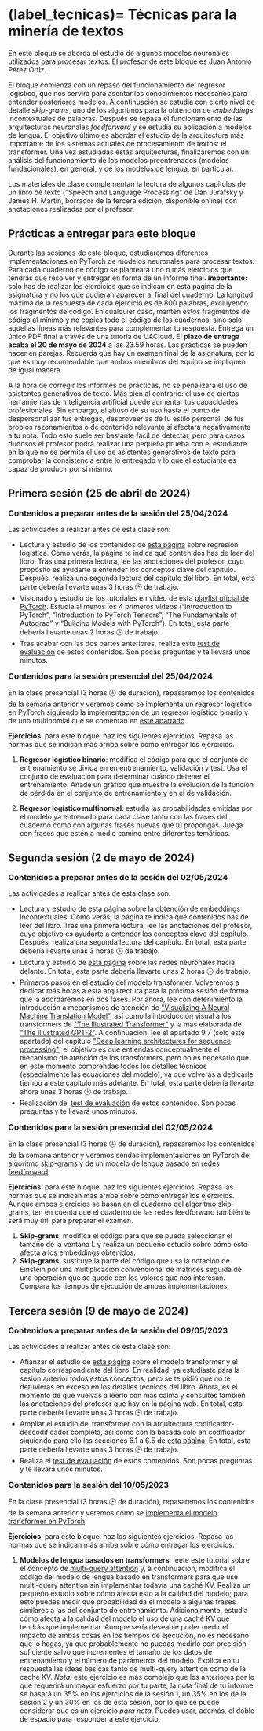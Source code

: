 
(label_tecnicas)=
Técnicas para la minería de textos
==================================

En este bloque se aborda el estudio de algunos modelos neuronales utilizados para procesar textos. El profesor de este bloque es Juan Antonio Pérez Ortiz. 

El bloque comienza con un repaso del funcionamiento del regresor logístico, que nos servirá para asentar los conocimientos necesarios para entender posteriores modelos. A continuación se estudia con cierto nivel de detalle *skip-grams*, uno de los algoritmos para la obtención de *embeddings* incontextuales de palabras. Después se repasa el funcionamiento de las arquitecturas neuronales *feedforward* y se estudia su aplicación a modelos de lengua. El objetivo último es abordar el estudio de la arquitectura más importante de los sistemas actuales de procesamiento de textos: el transformer. Una vez estudiadas estas arquitecturas, finalizaremos con un análisis del funcionamiento de los modelos preentrenados (modelos fundacionales), en general, y de los modelos de lengua, en particular.

Los materiales de clase complementan la lectura de algunos capítulos de un libro de texto ("Speech and Language Processing" de Dan Jurafsky y James H. Martin, borrador de la tercera edición, disponible online) con anotaciones realizadas por el profesor.

## Prácticas a entregar para este bloque

Durante las sesiones de este bloque, estudiaremos diferentes implementaciones en PyTorch de modelos neuronales para procesar textos. Para cada cuaderno de código se planteará uno o más ejercicios que tendrás que resolver y entregar en forma de un informe final. **Importante:** solo has de realizar los ejercicios que se indican en esta página de la asignatura y no los que pudieran aparecer al final del cuaderno. La longitud máxima de la respuesta de cada ejercicio es de 800 palabras, excluyendo los fragmentos de código. En cualquier caso, mantén estos fragmentos de código al mínimo y no copies todo el código de los cuadernos, sino solo aquellas líneas más relevantes para complementar tu respuesta. Entrega un único PDF final a través de una tutoría de UACloud. El **plazo de entrega acaba el 20 de mayo de 2024** a las 23.59 horas. Las prácticas se pueden hacer en parejas. Recuerda que hay un examen final de la asignatura, por lo que es muy recomendable que ambos miembros del equipo se impliquen de igual manera.

A la hora de corregir los informes de prácticas, no se penalizará el uso de asistentes generativos de texto. Más bien al contrario: el uso de ciertas herramientas de inteligencia artificial puede aumentar tus capacidades profesionales. Sin embargo, el abuso de su uso hasta el punto de despersonalizar tus entregas, desproveerlas de tu estilo personal, de tus propios razonamientos o de contenido relevante sí afectará negativamente a tu nota. Todo esto suele ser bastante fácil de detectar, pero para casos dudosos el profesor podrá realizar una pequeña prueba con el estudiante en la que no se permita el uso de asistentes generativos de texto para comprobar la consistencia entre lo entregado y lo que el estudiante es capaz de producir por sí mismo.

## Primera sesión (25 de abril de 2024)

**<span style="font-size: 1.15em">Contenidos a preparar antes de la sesión del 25/04/2024</span>**

Las actividades a realizar antes de esta clase son:

- Lectura y estudio de los contenidos de [esta página](https://www.dlsi.ua.es/~japerez/materials/transformers/regresor) sobre regresión logística. Como verás, la página te indica qué contenidos has de leer del libro. Tras una primera lectura, lee las anotaciones del profesor, cuyo propósito es ayudarte a entender los conceptos clave del capítulo. Después, realiza una segunda lectura del capítulo del libro. En total, esta parte debería llevarte unas 3 horas 🕒️ de trabajo.
- Visionado y estudio de los tutoriales en vídeo de esta [playlist oficial de PyTorch](https://www.youtube.com/playlist?list=PL_lsbAsL_o2CTlGHgMxNrKhzP97BaG9ZN).  Estudia al menos los 4 primeros vídeos (“Introduction to PyTorch”, “Introduction to PyTorch Tensors”, “The Fundamentals of Autograd” y “Building Models with PyTorch”). En total, esta parte debería llevarte unas 2 horas 🕒️ de trabajo.
- Tras acabar con las dos partes anteriores, realiza este [test de evaluación](https://forms.gle/E1xzZHw6hzMWJaNr7) de estos contenidos. Son pocas preguntas y te llevará unos minutos.

**<span style="font-size: 1.15em">Contenidos para la sesión presencial del 25/04/2024</span>**

En la clase presencial (3 horas 🕒️ de duración), repasaremos los contenidos de la semana anterior y veremos cómo se implementa un regresor logístico en PyTorch siguiendo la implementación de un regresor logístico binario y de uno multinomial que se comentan en [este apartado](https://www.dlsi.ua.es/~japerez/materials/transformers/implementacion/#codigo-para-un-regresor-logistico-y-uno-multinomial).

**Ejercicios**: para este bloque, haz los siguientes ejercicios. Repasa las normas que se indican más arriba sobre cómo entregar los ejercicios.

1. **Regresor logístico binario**: modifica el código para que el conjunto de entrenamiento se divida en en entrenamiento, validación y test. Usa el conjunto de evaluación para determinar cuándo detener el entrenamiento. Añade un gráfico que muestre la evolución de la función de pérdida en el conjunto de entrenamiento y en el de validación. 

2. **Regresor logístico multinomial**: estudia las probabilidades emitidas por el modelo ya entrenado para cada clase tanto con las frases del cuaderno como con algunas frases nuevas que tú propongas. Juega con frases que estén a medio camino entre diferentes temáticas.

## Segunda sesión (2 de mayo de 2024)

**<span style="font-size: 1.15em">Contenidos a preparar antes de la sesión del 02/05/2024</span>**

Las actividades a realizar antes de esta clase son:

- Lectura y estudio de [esta página](https://www.dlsi.ua.es/~japerez/materials/transformers/embeddings) sobre la obtención de embeddings incontextuales. Como verás, la página te indica qué contenidos has de leer del libro. Tras una primera lectura, lee las anotaciones del profesor, cuyo objetivo es ayudarte a entender los conceptos clave del capítulo. Después, realiza una segunda lectura del capítulo. En total, esta parte debería llevarte unas 3 horas 🕒️ de trabajo.
- Lectura y estudio de [esta página](https://www.dlsi.ua.es/~japerez/materials/transformers/ffw) sobre las redes neuronales hacia delante. En total, esta parte debería llevarte unas 2 horas 🕒️ de trabajo.
- Primeros pasos en el estudio del modelo transformer. Volveremos a dedicar más horas a esta arquitectura para la próxima sesión de forma que la abordaremos en dos fases. Por ahora, lee con detenimiento la introducción a mecanismos de atención de ["Visualizing A Neural Machine Translation Model"](https://jalammar.github.io/visualizing-neural-machine-translation-mechanics-of-seq2seq-models-with-attention/), así como la introducción visual a los transformers de ["The Illustrated Transformer"](http://jalammar.github.io/illustrated-transformer/) y la más elaborada de ["The Illustrated GPT-2"](https://jalammar.github.io/illustrated-gpt2/). A continuación, lee el apartado 9.7 (solo este apartado) del capítulo ["Deep learning architectures for sequence processing"](https://web.archive.org/web/20221216193204/https://web.stanford.edu/~jurafsky/slp3/9.pdf); el objetivo es que entiendas conceptualmente el mecanismo de atención de los transformers, pero no es necesario que en este momento comprendas todos los detalles técnicos (especialmente las ecuaciones del modelo), ya que volverás a dedicarle tiempo a este capítulo más adelante. En total, esta parte debería llevarte ahora unas 3 horas 🕒️ de trabajo.
- Realización del [test de evaluación](https://forms.gle/Eb3ZwwGxbQp88t4FA) de estos contenidos. Son pocas preguntas y te llevará unos minutos.

**<span style="font-size: 1.15em">Contenidos para la sesión presencial del 02/05/2024</span>**

En la clase presencial (3 horas 🕒️ de duración), repasaremos los contenidos de la semana anterior y veremos sendas implementaciones en PyTorch del algoritmo [skip-grams](https://www.dlsi.ua.es/~japerez/materials/transformers/implementacion/#codigo-para-skip-grams) y de un modelo de lengua basado en [redes feedforward](https://www.dlsi.ua.es/~japerez/materials/transformers/implementacion/#codigo-para-un-modelo-de-lengua-con-redes-feedforward).

**Ejercicios**: para este bloque, haz los siguientes ejercicios. Repasa las normas que se indican más arriba sobre cómo entregar los ejercicios. Aunque ambos ejercicios se basan en el cuaderno del algoritmo skip-grams, ten en cuenta que el cuaderno de las redes feedforward también te será muy útil para preparar el examen.

1. **Skip-grams**: modifica el código para que se pueda seleccionar el tamaño de la ventana L y realiza un pequeño estudio sobre cómo esto afecta a los embeddings obtenidos.
2. **Skip-grams**: sustituye la parte del código que usa la notación de Einstein por una multiplicación convencional de matrices seguida de una operación que se quede con los valores que nos interesan. Compara los tiempos de ejecución de ambas implementaciones.

## Tercera sesión (9 de mayo de 2024)

**<span style="font-size: 1.15em">Contenidos a preparar antes de la sesión del 09/05/2023</span>**

Las actividades a realizar antes de esta clase son:

- Afianzar el estudio de [esta página](https://www.dlsi.ua.es/~japerez/materials/transformers/attention) sobre el modelo transformer y el capítulo correspondiente del libro. En realidad, ya estudiaste para la sesión anterior todos estos conceptos, pero se te pidió que no te detuvieras en exceso en los detalles técnicos del libro. Ahora, es el momento de que vuelvas a leerlo con más calma y consultes también las anotaciones del profesor que hay en la página web. En total, esta parte debería llevarte unas 3 horas 🕒️ de trabajo.
- Ampliar el estudio del transformer con la arquitectura codificador-descodificador completa, así como con la basada solo en codificador siguiendo para ello las secciones 6.1 a 6.5 de [esta página](https://www.dlsi.ua.es/~japerez/materials/transformers/attention2/). En total, esta parte debería llevarte unas 3 horas 🕒️ de trabajo.
- Realiza el [test de evaluación](https://forms.gle/qJMmKi6KGhtKDJtYA) de estos contenidos. Son pocas preguntas y te llevará unos minutos.

**<span style="font-size: 1.15em">Contenidos para la sesión del 10/05/2023</span>**

En la clase presencial (3 horas 🕒️ de duración), repasaremos los contenidos de la semana anterior y veremos cómo se [implementa el modelo transformer en PyTorch](https://www.dlsi.ua.es/~japerez/materials/transformers/implementacion/#codigo-para-el-transformer).

**Ejercicios**: para este bloque, haz los siguientes ejercicios. Repasa las normas que se indican más arriba sobre cómo entregar los ejercicios.

1. **Modelos de lengua basados en transformers**: léete este tutorial sobre el concepto de [multi-query attention](https://blog.fireworks.ai/multi-query-attention-is-all-you-need-db072e758055) y, a continuación, modifica el código del modelo de lengua basado en transformers para que use multi-query attention sin implementar todavía una caché KV. Realiza un pequeño estudio sobre cómo afecta esto a la calidad del modelo; para esto puedes medir qué probabilidad da el modelo a algunas frases similares a las del conjunto de entrenamiento. Adicionalmente, estudia cómo afecta a la calidad del modelo el uso de una caché KV que tendrás que implementar. Aunque sería deseable poder medir el impacto de ambas cosas en los tiempos de ejecución, no es necesario que lo hagas, ya que probablemente no puedas medirlo con precisión suficiente salvo que incrementes el tamaño de los datos de entrenamiento y el número de parámetros del modelo. Explica en tu respuesta las ideas básicas tanto de multi-query attention como de la caché KV. *Nota:* este ejercicio es más complejo que los anteriores por lo que requerirá un mayor esfuerzo por tu parte; la nota final de tu informe se basará un 35% en los ejercicios de la sesión 1, un 35% en los de la sesión 2 y un 30% en los de esta sesión, por lo que se puede considerar que es un ejercicio *para nota*. Puedes usar, además, el doble de espacio para responder a este ejercicio.

<!--

**<span style="font-size: 1.15em">Contenidos prácticos a trabajar tras la sesión</span>**

Tras la sesión, ya puedes ponerte a trabajar en la práctica de desarrollo a realizar para este bloque y de la cual saldrá la mayor parte de la nota del bloque (un 90% aproximadamente). Se espera que dediques a ella unas 11 horas 🕒️ de trabajo. La práctica se basa en modificar ligeramente el código de [minGPT][guiamingpt] para poder realizar experimentos de interpretabilidad mecanicista. El enunciado completo está en el siguiente apartado.

## Práctica sobre interpretabilidad mecanicista de transformers

La *interpretabilidad mecanicista* en el contexto de la inteligencia artificial intenta dar una explicación motivada del funcionamiento de los modelos de aprendizaje automático. Es una propuesta muy importante de cara a generar confianza en los sistemas e inducir ciertos comportamientos en ellos. Dentro del campo de la interpretabilidad mecanicista existen un buen número de técnicas que se pueden aplicar a los transformers. Aquí nos centraremos en el [parcheado de activaciones][patching].

[patching]: https://dynalist.io/d/n2ZWtnoYHrU1s4vnFSAQ519J#z=qeWBvs-R-taFfcCq-S_hgMqx

El parcheado de activaciones *interviene* en una activación específica de un modelo mediante la sustitución de una activación *corrompida* con una activación *limpia*. Se mide entonces cómo afecta el cambio a la salida del modelo. Esto nos permite identificar qué activaciones son importantes para el resultado del modelo y localizar posibles causas de errores en la predicción. 

En nuestro caso particular, vas a escribir código que ejecute la versión más pequeña de GPT2 (usa la cadena `gpt2` en el código) con dos entradas diferentes: dos textos que solo se diferencien en un único token. La idea es que al proporcionar al modelo la entrada corrompida, intervendremos en el embedding tras una cierta capa (uno solo cada vez) y lo parchearemos con el embedding correspondiente de la ejecución limpia. Luego mediremos cuánto cambia la predicción del siguiente token respecto a la ejecución limpia. Si el cambio es significativo, entonces podemos estar seguros de que la activación que hemos alterado es importante para la predicción. Este proceso de parcheado lo realizaremos para cada capa del modelo y para cada token de la entrada. Con toda esta información, obtendremos una gráfica y sacaremos conclusiones. Por motivos que entenderás en un momento, los dos textos han de tener el mismo número de tokens.

**<span style="font-size: 1.15em">Ejemplo de análisis</span>**

Daremos un ejemplo para que se entienda mejor. Considera el siguiente texto de entrada: "Michelle Jones was a top-notch student. Michelle". Si se lo damos a GPT2 y estudiamos la probabilidad emitida por el modelo para el token que sigue a la segunda aparición de Michelle, obtendremos lo siguiente (solo se muestran los 20 tokens más probables): 

```{list-table}
:header-rows: 1

* - Position
  - Token index
  - Token
  - Probability
* - 1
  - 373
  - was
  - 0.1634
* - 2
  - 5437
  - Jones
  - 0.1396
* - 3
  - 338
  - 's
  - 0.0806
* - 4
  - 550
  - had
  - 0.0491
* - 5
  - 318
  - is
  - 0.0229
* - 6
  - 290
  - and
  - 0.0227
* - 7
  - 11
  - ,
  - 0.0222
* - 8
  - 531
  - said
  - 0.0134
* - 9
  - 468
  - has
  - 0.0120
* - 10
  - 635
  - also
  - 0.0117
* - 11
  - 1625
  - came
  - 0.0091
* - 12
  - 1297
  - told
  - 0.0084
* - 13
  - 1422
  - didn
  - 0.0070
* - 14
  - 2993
  - knew
  - 0.0067
* - 15
  - 1816
  - went
  - 0.0061
* - 16
  - 561
  - would
  - 0.0061
* - 17
  - 3111
  - worked
  - 0.0055
* - 18
  - 750
  - did
  - 0.0054
* - 19
  - 2486
  - Obama
  - 0.0053
* - 20
  - 2492
  - wasn
  - 0.0050

```

Como era de esperar, el token "Jones" tiene una probabilidad notablemente elevada. Ahora, considera la entrada corrompida "Michelle Smith was a top-notch student. Michelle". Si le damos esta entrada a GPT2, esperamos que la probabilidad de "Jones" a como continuación del texto sea mucho menor que antes y que la de "Smith" sea mucho mayor, lo que (puedes comprobarlo) efectivamente ocurre. Pero queremos ir más allá y saber qué embeddings son los que más influyen en esta diferencia. Dado que ambas entradas tienen 11 tokens (más adelante explicaremos cómo averiguarlo) y que el transformer del modelo GPT2 pequeño tiene 12 capas, si nos centramos en los embeddings que se obtienen a la salida de cada capa, podemos parchear 11×12 = 132 embeddings diferentes. Calcularemos, por tanto, 132 veces la diferencia entre el logit de "Smith" y el logit de "Jones" en la salida del último token de la entrada ("Michelle") en el modelo corrompido. Observa que también podríamos calcular las diferencias tras aplicar la función softmax, pero en este caso no lo haremos.

Una representación en forma de mapa de calor del resultado es la siguiente:

```{figure} images/mechanistic-michelle.png
---
height: 540px
name: fig-mech
---
```

Recuerda que en un gráfico como el anterior, debido a la máscara de atención y a la disposición de las capas, la información fluye de izquierda a derecha y de arriba a abajo. Puedes ver cómo intervenir en la primera columna no tiene efectos en la predicción del siguiente token, lo que tiene todo el sentido, ya que los embeddings que se parchean tienen exactamente los mismos valores en el modelo limpio y en el corrompido, ya que el contexto anterior es el mismo. Tampoco parece haber cambios al parchear los embeddings de la tercera a la antepenúltima columna. Sin embargo, observa cómo al intervenir los embeddings de muchas capas del segundo token, la predicción se decanta hacia "Jones" (el color se hace oscuro cuando la diferencia entre el logit de "Smith" y el de "Jones" se va haciendo negativa porque "Jones" tiene un logit mayor). Modificar los embeddings de las últimas capas del segundo token tiene efectos mucho menores, ya que el embedding apenas puede influir en el futuro de la secuencia. En la última posición ("Michelle") se observa que los embeddings de las capas finales van anticipándose al token que tienen que predecir.

Algunos textos corrompidos adicionales que puede ser interesante explorar son, por ejemplo, "Jessica Jones was a top-notch student. Michelle" o "Michelle Smith was a top-notch student. Jessica".

En esta práctica se trata de que programes el código que te permite obtener gráficas y probabilidades como las anteriores, propongas tus propios textos limpios y corrompidos (intenta tirar de creatividad y no estudiar textos o fenómenos muy similares), realices un análisis parecido al anterior y escribas un informe dentro de un cuaderno de Python de unas 1500-2000 palabras en el que presentes y comentes el código que has implementado, además de presentar tu enfoque, los resultados y las conclusiones pertinentes. Serán bienvenidas las ideas originales y los experimentos adicionales que se te ocurran.

**<span style="font-size: 1.15em">Tokenization</span>**

El modelo GPT2 usa un tokenizador basado en BPE que trocea el texto de entrada en palabras o en unidades inferiores dependiendo de su frecuencia. El código de minGPT permite descargar dicho tokenizador y usarlo para segmentar los textos. El siguiente código muestra cómo tokenizar un texto para obtener sus índices y viceversa.

```python
from mingpt.bpe import BPETokenizer

input = "Michelle Jones was a top-notch student. Michelle"
print("Input:", input)
bpe = BPETokenizer()
# bpe() gets a string and returns a 2D batch tensor 
# of indices with shape (1, input_length)
tokens = bpe(input)[0]
print("Tokenized input:", tokens)
input_length = tokens.shape[-1]
print("Number of input tokens:", input_length)
# bpe.decode gets a 1D tensor (list of indices) and returns a string
print("Detokenized input from indices:", bpe.decode(tokens))  
tokens_str = [bpe.decode(torch.tensor([token])) for token in tokens]
print("Detokenized input as strings: " + '/'.join(tokens_str))
```

**<span style="font-size: 1.15em">Detalles de implementación</span>**

Lo siguiente son algunos detalles de implementación que te pueden ser útiles, pero que no es necesario que sigas. 

Para conseguir un código que te permita realizar el parcheado de activaciones te tendrás que centrar en los ficheros `mingpt/model.py` y `generate.ipynb`. Si trabajas en local sin usar un *notebook* (recomendado) copia el código de `generate.ipynb` en un fichero `generate.py` que puedas ejecutar desde la línea de órdenes.

Puedes trabajar directamente en una sesión de Google Colab. Aquí tienes un [proyecto][proyectocolab] (accede con tu cuenta de `gcloud.ua.es`) con instrucciones sobre cómo usarlo para desarrollar. Sin embargo, es mucho más cómodo desarrollar en local (entre otras cosas, puedes trabajar con un mejor editor de texto que el de Colab y también depurar). Incluso si no tienes una GPU, el código funciona sin problemas sobre CPU y solo tarda unos segundos más que sobre GPU al solo trabajar con un texto y con un modelo no excesivamente grande. Cuando tengas el código final, puedes subirlo a un notebook para su entrega.

Añade a la función `forward` del transformer, código que permita salvar (según el valor de cierto *flag* booleano recibido como parámetro) en una variable de instancia las activaciones de cada capa y cada posición. Recuerda hacer una copia profunda de los embeddings y no guardar únicamente una referencia que puede ser sobreescrita posteriormente; para ello, consulta la secuencia de llamadas `.detach().clone()` de PyTorch. Añade también código que permita (de nuevo en base a un parámetro booleano) parchear el embedding de una capa y posición concretas. 

Añade también a la función `forward` código que guarde los logits del último token, que contienen la información que nos interesa sobre la predicción del siguiente token. Puedes guardar esta información en un atributo que luego puedes acceder desde el exterior de la clase. Observa que solo te interesa el vector correspondiente al último token.

Añade código al fichero `generate.py` que divida el texto limpio en tokens, lo pase por el modelo a través de la función `generate` (pidiéndole al modelo que guarde los embeddings intermedios) y muestre las continuaciones más probables a partir de los logits del último token. Ten en cuenta que si quieres saber la probabilidad de una continuación como el token "Jones", por ejemplo, has de buscar el índice de dicho token en el vocabulario anteponiéndole un espacio en blanco (`index = bpe(' Jones')`). Esto es así porque el segmentador de BPE trata de forma diferente los tokens que aparecen al principio de la secuencia y los que aparecen en medio. Una vez tengas el índice del token, puedes acceder a la posición correspondiente del vector de logits y obtener la probabilidad no normalizada de que sea la continuación.

Después, puedes trabajar con el texto corrupto. Incluye un doble bucle que itere sobre todas las capas y todas las posiciones y llame cada vez a `generate` pasándole la capa y la posición en la que realizar la intervención. En cada paso, evalúa la diferencia de logits oportuna y guárdala en una matriz de diferencias.

Usa finalmente la función `matshow` de `matplotlib` para visualizar la matriz de diferencias.

[proyectocolab]: https://colab.research.google.com/drive/1dq2EClvIbEtoEnHWoAXZQTArJDHivQly?usp=sharing

**<span style="font-size: 1.15em">Una explicación más informal</span>**

La siguiente explicación informal puede que te ayude a entender mejor el objetivo de la práctica.

Considera para simplificar la frase "a b c" y la versión corrompida "d e f". En general, habrá muchos más tokens en común, pero así queda todo más claro en la siguiente discusión. Considera que el modelo neuronal basado en el transformer tiene 5 capas de atención. Considera que vamos a estudiar qué embeddings son importantes para la predicción de que tras estas frases vaya el token "X".

Se trata primero de que permitas que en la función forward del transformer (clase `GPT`) se puedan guardar (por ejemplo en una lista de listas de tensores) los 3x5=15 embeddings que se generan a la salida de cada una de las capas cuando se procesa la frase "a b c". En el enunciado se dan algunos detalles porque no puedes guardar simplemente la referencia a los tensores, ya que se modificarán la próxima vez que llames a forward, sino que has de clonar los tensores (lo que se llama "copia defensiva"). Con esto tendrás almacenados los 15 tensores (embeddings) de la frase limpia.

Guárdate también los logits tras la última capa. En particular, solo necesitarás los de la última posición (es decir, los logits correspondientes al token "c"), que te dan una medida de la probabilidad del siguiente token, es decir, del token que irá tras "c". Recuerda que estos logits no son realmente probabilidades (son valores como -11.1, -0.5, 0.78, o 2.32323) porque no se les ha aplicado la función softmax, pero trabajar con ellos es más cómodo que trabajar con las probabilidades porque tenemos valores con un rango más amplio. No obstante, el estudio podría hacerse igualmente con probabilidades estrictas. En realidad, ni siquiera necesitas guardarte todos los logits, sino solo el escalar que corresponde al token "X" porque es lo único que usarás después.

Ahora le das al modelo la versión corrompida "d e f", indicándole que no sobreescriba la copia de los embeddings que obtuvimos con la frase limpia. La frase corrompida ha de tener el mismo número de tokens que la limpia para que la siguiente discusión tenga sentido. La idea es modificar uno solo de los 15 embeddings que se producen mientras se procesa la frase sucia. Si, por ejemplo, nos centramos en el embedding del primer token ("d") tras la primera capa, se trataría de que el código de la función forward opere "casi" de la forma normal, pero cuando se obtenga la salida de la primera capa y antes de pasarla como entrada a la segunda capa, se ha de modificar el embedding correspondiente a la primera palabra (solo ese) y sustituirlo por el embedding correspondiente (de la misma capa y posición) que te guardaste para la frase limpia (es decir, en este caso, sería el embedding que te guardaste tras la primera capa para el token "a"). Con esto, la segunda capa recibirá como entrada el embedding que se generó para "a" en lugar del de "d".

Tras intervenir en el embedding de la posición 1 tras la capa 1, el resto del modelo trabaja sin ningún "contratiempo". De la misma manera que antes, ahora miramos los logits de la predicción del token que va tras el último token de la frase corrompida (es decir, "f"). Y nos centramos en el valor del logit de la predicción del token "X". La diferencia entre este valor y el que nos guardamos para la frase limpia nos da una idea de cómo de relevante es el embedding de la capa 1 y posición 1 en la predicción del token "X". En el enunciado se muestra cómo algunos embeddings son mucho más relevantes que otros. Y tú tienes que hacer un estudio similar con diferentes frases.

Si repites la operación anterior con los otros 14 embeddings (llamando 14 veces más a la función forward), terminarás teniendo 15 diferencias de logits (15 valores escalares) que puedes representar en un mapa de calor de 3x5 como se ve más arriba.

Finalmente, ten en cuenta que la discusión de este apartado tiene una pequeña simplificación respecto a lo que se pide en el enunciado de más arriba. Allí se proponía calcular la diferencia entre el logit de "Smith" y el logit de "Jones" en la salida del último token en el modelo corrompido, lo que da un poco más de información que la diferencia que hemos explicado en este apartado, es decir, la diferencia entre la predicción de un solo token ("Jones") en la frase limpia y la corrompida, en lugar de dos tokens en la frase corrompida. En realidad, cualquiera de las dos opciones es válida para llegar a las conclusiones que nos interesan: que en la frase corrompida, el logit de "Jones" se hace mucho menor excepto para ciertas intervenciones. Si quieres que tu mapa de calor coincida con el de este enunciado, sigue el enfoque basado en los dos tokens "Jones" y "Smith".

**<span style="font-size: 1.15em">Ampliar conocimientos</span>**

Lo anterior es solo uno de los múltiples análisis que se han propuesto dentro de la interpretabilidad mecanicista. Para esta práctica no se espera que vayas más allá de esto, pero si te interesa conocer un par de análisis más puedes consultar [este tutorial][lines50]. Observa que aunque el tutorial usa una librería para parchear las activaciones, en esta práctica no puedes usar ninguna librería para ello y lo has de hacer directamente sobre el código de minGPT. Una revisión mucho más detallada sobre la interpretabilidad mecanicista se puede encontrar en [este trabajo][nanda] de Neel Nanda.

[lines50]: https://www.lesswrong.com/posts/hnzHrdqn3nrjveayv/how-to-transformer-mechanistic-interpretability-in-50-lines
[nanda]: https://www.neelnanda.io/mechanistic-interpretability/glossary

-->
